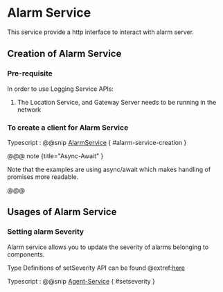 # Alarm Service

This service provide a http interface to interact with alarm server.

## Creation of Alarm Service

### Pre-requisite

In order to use Logging Service APIs:

1. The Location Service, and Gateway Server needs to be running in the network

### To create a client for Alarm Service

Typescript
:   @@snip [AlarmService](../../../../../example/src/documentation/alarm/AlarmServiceExamples.ts) { #alarm-service-creation }

@@@ note {title="Async-Await" }

Note that the examples are using async/await which makes handling of promises more readable.

@@@

## Usages of Alarm Service

### Setting alarm Severity
Alarm service allows you to update the severity of alarms belonging to components.

Type Definitions of setSeverity API can be found @extref:[here](ts-docs:interfaces/clients.alarmservice.html#setseverity)

Typescript
:   @@snip [Agent-Service](../../../../../example/src/documentation/alarm/AlarmServiceExamples.ts) { #setseverity }
